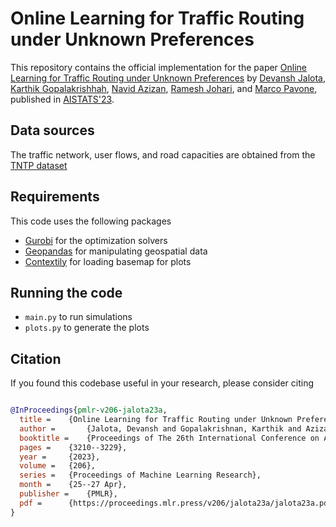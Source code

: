 # Online Learning for Traffic Routing under Unknown Preferences #

This repository contains the official implementation for the paper [Online Learning for Traffic Routing under Unknown Preferences](https://arxiv.org/abs/2203.17150) by [Devansh Jalota](https://stanfordasl.github.io//people/devansh-jalota/), [Karthik Gopalakrishhah](https://karthikg92.github.io), [Navid Azizan](https://azizan.mit.edu), [Ramesh Johari](https://web.stanford.edu/~rjohari/), and [Marco Pavone](https://profiles.stanford.edu/marco-pavone), published in [AISTATS'23](http://aistats.org/aistats2023/accepted.html).



## Data sources 
The traffic network, user flows, and road capacities are obtained from the [TNTP dataset](https://github.com/bstabler/TransportationNetworks)

## Requirements 

This code uses the following packages
- [Gurobi](https://www.gurobi.com/products/gurobi-optimizer/) for the optimization solvers
- [Geopandas](https://geopandas.org/en/stable/) for manipulating geospatial data
- [Contextily](https://contextily.readthedocs.io/en/latest/) for loading basemap for plots

## Running the code 

- `main.py` to run simulations
- `plots.py` to generate the plots 

## Citation

If you found this codebase useful in your research, please consider citing

```bibtex

@InProceedings{pmlr-v206-jalota23a,
  title = 	 {Online Learning for Traffic Routing under Unknown Preferences},
  author =       {Jalota, Devansh and Gopalakrishnan, Karthik and Azizan, Navid and Johari, Ramesh and Pavone, Marco},
  booktitle = 	 {Proceedings of The 26th International Conference on Artificial Intelligence and Statistics},
  pages = 	 {3210--3229},
  year = 	 {2023},
  volume = 	 {206},
  series = 	 {Proceedings of Machine Learning Research},
  month = 	 {25--27 Apr},
  publisher =    {PMLR},
  pdf = 	 {https://proceedings.mlr.press/v206/jalota23a/jalota23a.pdf},
}

```
